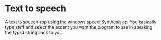 # Text to speech
A text to speech app using the windows speechSynthesis api
You basically type stuff and select the accent you want the program to use in speaking the typed string back to you
